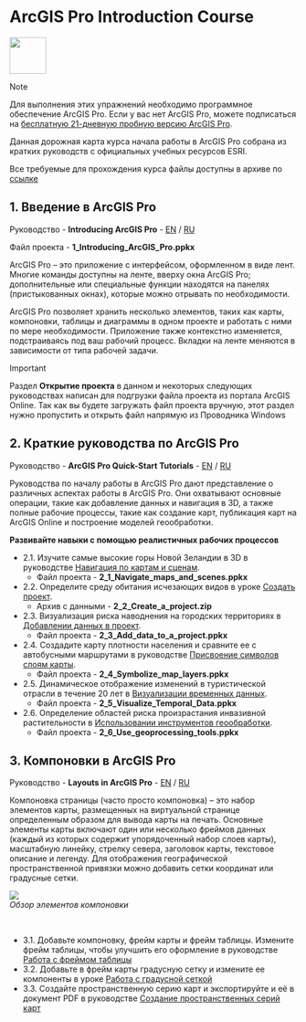 # ArcGIS Pro Introduction Course
<img src="https://www.esri.com/content/dam/esrisites/en-us/common/icons/product-logos/ArcGIS-Pro.png" width="64">

> [!NOTE]
> Для выполнения этих упражнений необходимо программное обеспечение ArcGIS Pro. Если у вас нет ArcGIS Pro, можете подписаться на [бесплатную 21-дневную пробную версию ArcGIS Pro](https://www.esri.com/ru-ru/arcgis/products/arcgis-pro/trial).

Данная дорожная карта курса начала работы в ArcGIS Pro собрана из кратких руководств с официальных учебных ресурсов ESRI.

Все требуемые для прохождения курса файлы доступны в архиве по [ссылке](https://drive.google.com/file/d/1SxySn8CtS6g8zG0jE4tCWZElanZyfAtg/view?usp=drive_link)


## 1. Введение в ArcGIS Pro
Руководство - **Introducing ArcGIS Pro** - [EN](https://pro.arcgis.com/en/pro-app/latest/get-started/introducing-arcgis-pro.htm) / [RU](https://pro.arcgis.com/ru/pro-app/latest/get-started/introducing-arcgis-pro.htm)

Файл проекта - **1_Introducing_ArcGIS_Pro.ppkx**

ArcGIS Pro – это приложение с интерфейсом, оформленном в виде лент. Многие команды доступны на ленте, вверху окна ArcGIS Pro; дополнительные или специальные функции находятся на панелях (пристыкованных окнах), которые можно отрывать по необходимости.

ArcGIS Pro позволяет хранить несколько элементов, таких как карты, компоновки, таблицы и диаграммы в одном проекте и работать с ними по мере необходимости. Приложение также контекстно изменяется, подстраиваясь под ваш рабочий процесс. Вкладки на ленте меняются в зависимости от типа рабочей задачи.

> [!IMPORTANT]
> Раздел **Открытие проекта** в данном и некоторых следующих руководствах написан для подгрузки файла проекта из портала ArcGIS Online. Так как вы будете загружать файл проекта вручную, этот раздел нужно пропустить и открыть файл напрямую из Проводника Windows

## 2. Краткие руководства по ArcGIS Pro
Руководство - **ArcGIS Pro Quick-Start Tutorials** - [EN](https://pro.arcgis.com/en/pro-app/latest/get-started/pro-quickstart-tutorials.htm) / [RU](https://pro.arcgis.com/ru/pro-app/latest/get-started/pro-quickstart-tutorials.htm)

Руководства по началу работы в ArcGIS Pro дают представление о различных аспектах работы в ArcGIS Pro. Они охватывают основные операции, такие как добавление данных и навигация в 3D, а также полные рабочие процессы, такие как создание карт, публикация карт на ArcGIS Online и построение моделей геообработки.

**Развивайте навыки с помощью реалистичных рабочих процессов**	  
- 2.1. Изучите самые высокие горы Новой Зеландии в 3D в руководстве [Навигация по картам и сценам](https://pro.arcgis.com/ru/pro-app/3.2/get-started/navigate-your-data.htm).
  - Файл проекта - **2_1_Navigate_maps_and_scenes.ppkx**
- 2.2. Определите среду обитания исчезающих видов в уроке [Создать проект](https://pro.arcgis.com/ru/pro-app/3.2/get-started/create-a-project.htm).
  - Архив с данными - **2_2_Create_a_project.zip**
- 2.3. Визуализация риска наводнения на городских территориях в [Добавлении данных в проект](https://pro.arcgis.com/ru/pro-app/3.2/get-started/add-data-to-your-project.htm).
  - Файл проекта - **2_3_Add_data_to_a_project.ppkx**
- 2.4. Создадите карту плотности населения и сравните ее с автобусными маршрутами в руководстве [Присвоение символов слоям карты](https://pro.arcgis.com/ru/pro-app/3.2/get-started/symbolize-your-data.htm).
  - Файл проекта - **2_4_Symbolize_map_layers.ppkx**
- 2.5. Динамическое отображение изменений в туристической отрасли в течение 20 лет в [Визуализации временных данных](https://pro.arcgis.com/ru/pro-app/3.0/get-started/visualize-temporal-data.htm).
  - Файл проекта - **2_5_Visualize_Temporal_Data.ppkx**
- 2.6. Определение областей риска произрастания инвазивной растительности в [Использовании инструментов геообработки](https://pro.arcgis.com/ru/pro-app/3.2/get-started/use-geoprocessing-tools.htm).
  - Файл проекта - **2_6_Use_geoprocessing_tools.ppkx**


## 3. Компоновки в ArcGIS Pro
Руководство - **Layouts in ArcGIS Pro** - [EN](https://pro.arcgis.com/en/pro-app/3.0/help/layouts/layouts-in-arcgis-pro.htm) / [RU](https://pro.arcgis.com/ru/pro-app/3.0/help/layouts/layouts-in-arcgis-pro.htm)

Компоновка страницы (часто просто компоновка) – это набор элементов карты, размещенных на виртуальной странице определенным образом для вывода карты на печать. Основные элементы карты включают один или несколько фреймов данных (каждый из которых содержит упорядоченный набор слоев карты), масштабную линейку, стрелку севера, заголовок карты, текстовое описание и легенду. Для отображения географической пространственной привязки можно добавить сетки координат или градусные сетки.


![](https://pro.arcgis.com/ru/pro-app/3.0/help/layouts/GUID-5B8FE672-EE85-49A7-A5B3-FAC97FE07492-web.png)
<br>
_Обзор элементов компоновки_

<br>

- 3.1. Добавьте компоновку, фрейм карты и фрейм таблицы. Измените фрейм таблицы, чтобы улучшить его оформление в руководстве [Работа с фреймом таблицы](https://pro.arcgis.com/ru/pro-app/3.0/help/layouts/work-with-a-table-frame.htm)
- 3.2. Добавьте в фрейм карты градусную сетку и измените ее компоненты в уроке [Работа с градусной сеткой](https://pro.arcgis.com/ru/pro-app/3.0/help/layouts/work-with-a-grid.htm)
- 3.3. Создайте пространственную серию карт и экспортируйте и её в документ PDF в руководстве [Создание пространственных серий карт](https://pro.arcgis.com/ru/pro-app/3.0/help/layouts/map-series-tutorial.htm)
